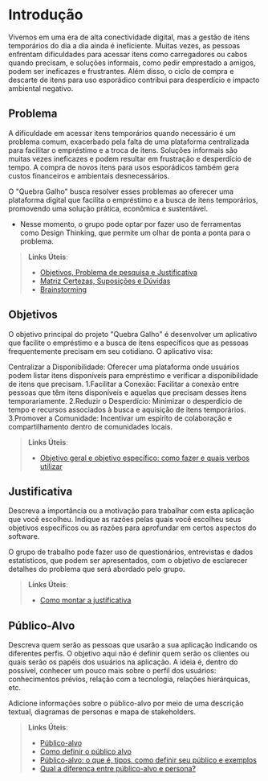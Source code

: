 # Introdução

Vivemos em uma era de alta conectividade digital, mas a gestão de itens temporários do dia a dia ainda é ineficiente. Muitas vezes, as pessoas enfrentam dificuldades para acessar itens como carregadores ou cabos quando precisam, e soluções informais, como pedir emprestado a amigos, podem ser ineficazes e frustrantes. Além disso, o ciclo de compra e descarte de itens para uso esporádico contribui para desperdício e impacto ambiental negativo.

## Problema

A dificuldade em acessar itens temporários quando necessário é um problema comum, exacerbado pela falta de uma plataforma centralizada para facilitar o empréstimo e a troca de itens. Soluções informais são muitas vezes ineficazes e podem resultar em frustração e desperdício de tempo. A compra de novos itens para usos esporádicos também gera custos financeiros e ambientais desnecessários.

O "Quebra Galho" busca resolver esses problemas ao oferecer uma plataforma digital que facilita o empréstimo e a busca de itens temporários, promovendo uma solução prática, econômica e sustentável.

* Nesse momento, o grupo pode optar por fazer uso  de ferramentas como Design Thinking, que permite um olhar de ponta a ponta para o problema.

> **Links Úteis**:
> - [Objetivos, Problema de pesquisa e Justificativa](https://medium.com/@versioparole/objetivos-problema-de-pesquisa-e-justificativa-c98c8233b9c3)
> - [Matriz Certezas, Suposições e Dúvidas](https://medium.com/educa%C3%A7%C3%A3o-fora-da-caixa/matriz-certezas-suposi%C3%A7%C3%B5es-e-d%C3%BAvidas-fa2263633655)
> - [Brainstorming](https://www.euax.com.br/2018/09/brainstorming/)

## Objetivos

O objetivo principal do projeto "Quebra Galho" é desenvolver um aplicativo que facilite o empréstimo e a busca de itens específicos que as pessoas frequentemente precisam em seu cotidiano. O aplicativo visa:

Centralizar a Disponibilidade: Oferecer uma plataforma onde usuários podem listar itens disponíveis para empréstimo e verificar a disponibilidade de itens que precisam.
1.Facilitar a Conexão: Facilitar a conexão entre pessoas que têm itens disponíveis e aquelas que precisam desses itens temporariamente.
2.Reduzir o Desperdício: Minimizar o desperdício de tempo e recursos associados à busca e aquisição de itens temporários.
3.Promover a Comunidade: Incentivar um espírito de colaboração e compartilhamento dentro de comunidades locais.
 
> **Links Úteis**:
> - [Objetivo geral e objetivo específico: como fazer e quais verbos utilizar](https://blog.mettzer.com/diferenca-entre-objetivo-geral-e-objetivo-especifico/)

## Justificativa

Descreva a importância ou a motivação para trabalhar com esta aplicação que você escolheu. Indique as razões pelas quais você escolheu seus objetivos específicos ou as razões para aprofundar em certos aspectos do software.

O grupo de trabalho pode fazer uso de questionários, entrevistas e dados estatísticos, que podem ser apresentados, com o objetivo de esclarecer detalhes do problema que será abordado pelo grupo.

> **Links Úteis**:
> - [Como montar a justificativa](https://guiadamonografia.com.br/como-montar-justificativa-do-tcc/)

## Público-Alvo

Descreva quem serão as pessoas que usarão a sua aplicação indicando os diferentes perfis. O objetivo aqui não é definir quem serão os clientes ou quais serão os papéis dos usuários na aplicação. A ideia é, dentro do possível, conhecer um pouco mais sobre o perfil dos usuários: conhecimentos prévios, relação com a tecnologia, relações
hierárquicas, etc.

Adicione informações sobre o público-alvo por meio de uma descrição textual, diagramas de personas e mapa de stakeholders.

> **Links Úteis**:
> - [Público-alvo](https://blog.hotmart.com/pt-br/publico-alvo/)
> - [Como definir o público alvo](https://exame.com/pme/5-dicas-essenciais-para-definir-o-publico-alvo-do-seu-negocio/)
> - [Público-alvo: o que é, tipos, como definir seu público e exemplos](https://klickpages.com.br/blog/publico-alvo-o-que-e/)
> - [Qual a diferença entre público-alvo e persona?](https://rockcontent.com/blog/diferenca-publico-alvo-e-persona/)
